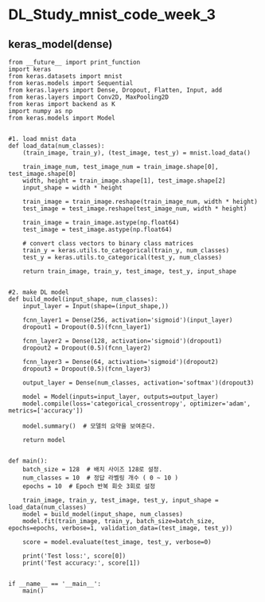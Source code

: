 # DL_Study_mnist_code_week_3

## keras_model(dense)

    from __future__ import print_function
    import keras
    from keras.datasets import mnist
    from keras.models import Sequential
    from keras.layers import Dense, Dropout, Flatten, Input, add
    from keras.layers import Conv2D, MaxPooling2D
    from keras import backend as K
    import numpy as np
    from keras.models import Model
    
    
    #1. load mnist data
    def load_data(num_classes):
        (train_image, train_y), (test_image, test_y) = mnist.load_data()
    
        train_image_num, test_image_num = train_image.shape[0], test_image.shape[0]
        width, height = train_image.shape[1], test_image.shape[2]
        input_shape = width * height
    
        train_image = train_image.reshape(train_image_num, width * height)
        test_image = test_image.reshape(test_image_num, width * height)
    
        train_image = train_image.astype(np.float64)
        test_image = test_image.astype(np.float64)
    
        # convert class vectors to binary class matrices
        train_y = keras.utils.to_categorical(train_y, num_classes)
        test_y = keras.utils.to_categorical(test_y, num_classes)
    
        return train_image, train_y, test_image, test_y, input_shape
    
    
    #2. make DL model
    def build_model(input_shape, num_classes):
        input_layer = Input(shape=(input_shape,))
    
        fcnn_layer1 = Dense(256, activation='sigmoid')(input_layer)
        dropout1 = Dropout(0.5)(fcnn_layer1)
    
        fcnn_layer2 = Dense(128, activation='sigmoid')(dropout1)
        dropout2 = Dropout(0.5)(fcnn_layer2)
    
        fcnn_layer3 = Dense(64, activation='sigmoid')(dropout2)
        dropout3 = Dropout(0.5)(fcnn_layer3)
    
        output_layer = Dense(num_classes, activation='softmax')(dropout3)
    
        model = Model(inputs=input_layer, outputs=output_layer)
        model.compile(loss='categorical_crossentropy', optimizer='adam', metrics=['accuracy'])
    
        model.summary()  # 모델의 요약을 보여준다.
    
        return model
    
    
    def main():
        batch_size = 128  # 배치 사이즈 128로 설정.
        num_classes = 10  # 정답 라벨링 개수 ( 0 ~ 10 )
        epochs = 10  # Epoch 반복 회숫 3회로 설정
    
        train_image, train_y, test_image, test_y, input_shape = load_data(num_classes)
        model = build_model(input_shape, num_classes)
        model.fit(train_image, train_y, batch_size=batch_size, epochs=epochs, verbose=1, validation_data=(test_image, test_y))
    
        score = model.evaluate(test_image, test_y, verbose=0)
    
        print('Test loss:', score[0])
        print('Test accuracy:', score[1])
    
    
    if __name__ == '__main__':
        main()